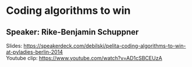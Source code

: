 # Coding algorithms to win

## Speaker: Rike-Benjamin Schuppner

Slides: https://speakerdeck.com/debilski/pelita-coding-algorithms-to-win-at-pyladies-berlin-2014  
Youtube clip: https://www.youtube.com/watch?v=AD1cSBCEUzA
